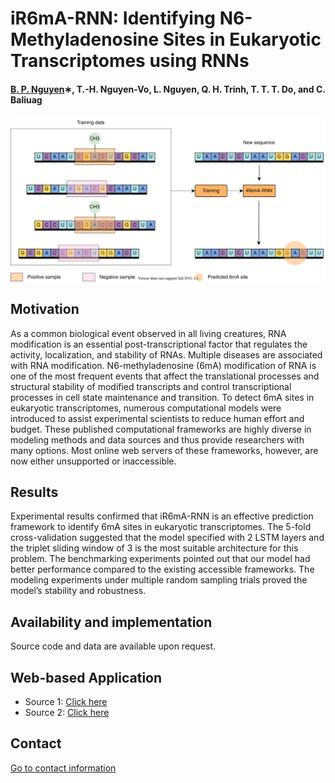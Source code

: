 # iR6mA-RNN: Identifying N6-Methyladenosine Sites in Eukaryotic Transcriptomes using RNNs


#### [B. P. Nguyen](https://homepages.ecs.vuw.ac.nz/~nguyenb5/about.html)∗, T.-H. Nguyen-Vo, L. Nguyen, Q. H. Trinh, T. T. T. Do, and C. Baliuag 

![alt text](https://github.com/mldlproject/2023-iR6mA-RNN/blob/main/iR6mA_RNN_abs.svg)

## Motivation
As a common biological event observed in all living creatures, RNA modification is an essential post-transcriptional
factor that regulates the activity, localization, and stability of RNAs. Multiple diseases are associated with RNA modification.
N6-methyladenosine (6mA) modification of RNA is one of the most frequent events that affect the translational processes and
structural stability of modified transcripts and control transcriptional processes in cell state maintenance and transition.
To detect 6mA sites in eukaryotic transcriptomes, numerous computational models were introduced to assist experimental
scientists to reduce human effort and budget. These published computational frameworks are highly diverse in modeling methods and data 
sources and thus provide researchers with many options. Most online web servers of these frameworks, however, are now either unsupported or inaccessible.

## Results
Experimental results confirmed that iR6mA-RNN is an effective prediction framework to identify 6mA sites in eukaryotic transcriptomes. 
The 5-fold cross-validation suggested that the model specified with 2 LSTM layers and the triplet sliding window of 3 is the most suitable architecture for
this problem. The benchmarking experiments pointed out that our model had better performance compared to the existing accessible frameworks. 
The modeling experiments under multiple random sampling trials proved the model’s stability and robustness.

## Availability and implementation
Source code and data are available upon request. 

## Web-based Application
- Source 1: [Click here](http://14.231.233.168:5005/)
- Source 2: [Click here](http://124.197.54.240:5005/)


## Contact 
[Go to contact information](https://homepages.ecs.vuw.ac.nz/~nguyenb5/contact.html)
